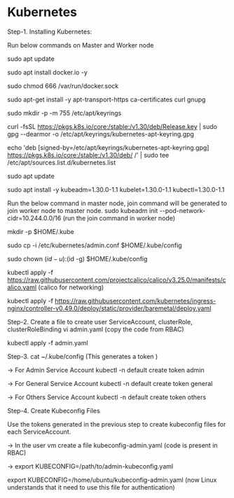 # Kubernetes
Step-1. Installing Kubernetes:

Run below commands on Master and Worker node

sudo apt update

sudo apt install docker.io -y

sudo chmod 666 /var/run/docker.sock

sudo apt-get install -y apt-transport-https ca-certificates curl gnupg

sudo mkdir -p -m 755 /etc/apt/keyrings

curl -fsSL https://pkgs.k8s.io/core:/stable:/v1.30/deb/Release.key | sudo gpg --dearmor -o /etc/apt/keyrings/kubernetes-apt-keyring.gpg

echo 'deb [signed-by=/etc/apt/keyrings/kubernetes-apt-keyring.gpg] https://pkgs.k8s.io/core:/stable:/v1.30/deb/ /' | sudo tee /etc/apt/sources.list.d/kubernetes.list

sudo apt update

sudo apt install -y kubeadm=1.30.0-1.1 kubelet=1.30.0-1.1 kubectl=1.30.0-1.1

Run the below command in master node, join command will be generated to join worker node to master node.
sudo kubeadm init --pod-network-cidr=10.244.0.0/16   (run the join command in worker node)


mkdir -p $HOME/.kube

sudo cp -i /etc/kubernetes/admin.conf $HOME/.kube/config

sudo chown $(id -u):$(id -g) $HOME/.kube/config

kubectl apply -f https://raw.githubusercontent.com/projectcalico/calico/v3.25.0/manifests/calico.yaml   (calico for networking)

kubectl apply -f https://raw.githubusercontent.com/kubernetes/ingress-nginx/controller-v0.49.0/deploy/static/provider/baremetal/deploy.yaml

Step-2. Create a file to create user ServiceAccount, clusterRole, clusterRoleBinding
vi admin.yaml  (copy the code from RBAC)

kubectl apply -f admin.yaml

Step-3. cat ~/.kube/config   (This generates a token )


-> For Admin Service Account
kubectl -n default create token admin

-> For General Service Account
kubectl -n default create token general

-> For Others Service Account
kubectl -n default create token others

Step-4. Create Kubeconfig Files

Use the tokens generated in the previous step to create kubeconfig files for each ServiceAccount.

-> In the user vm create a file kubeconfig-admin.yaml  (code is present in RBAC)

-> export KUBECONFIG=/path/to/admin-kubeconfig.yaml

export KUBECONFIG=/home/ubuntu/kubeconfig-admin.yaml   (now Linux understands that it need to use this file for authentication)
